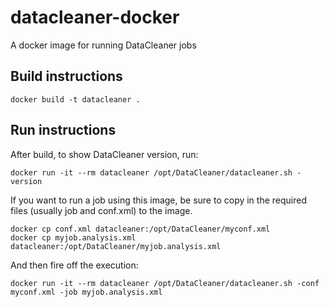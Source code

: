 # datacleaner-docker
A docker image for running DataCleaner jobs

## Build instructions

```
docker build -t datacleaner .
```

## Run instructions

After build, to show DataCleaner version, run:

```
docker run -it --rm datacleaner /opt/DataCleaner/datacleaner.sh -version
```

If you want to run a job using this image, be sure to copy in the required files (usually job and conf.xml) to the image.

```
docker cp conf.xml datacleaner:/opt/DataCleaner/myconf.xml
docker cp myjob.analysis.xml datacleaner:/opt/DataCleaner/myjob.analysis.xml
```

And then fire off the execution:

```
docker run -it --rm datacleaner /opt/DataCleaner/datacleaner.sh -conf myconf.xml -job myjob.analysis.xml
```